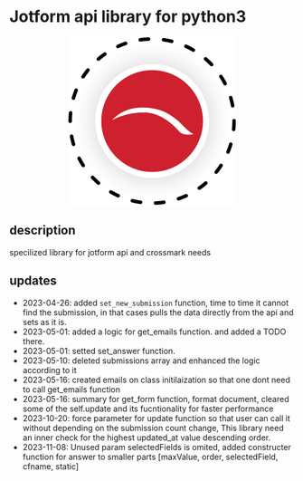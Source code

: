 # Jotform api library for python3
<div style="text-align: center;">
  <img src="https://raw.githubusercontent.com/mirkan1/crossmark-jotform-api/master/logo.png">
</div>

## description
specilized library for jotform api and crossmark needs

## updates
- 2023-04-26: added `set_new_submission` function, time to time it cannot find the submission, in that cases pulls the data directly from the api and sets as it is.
- 2023-05-01: added a logic for get_emails function. and added a TODO there.
- 2023-05-01: setted set_answer function.
- 2023-05-10: deleted submissions array and enhanced the logic according to it
- 2023-05-16: created emails on class initilaization so that one dont need to call get_emails function
- 2023-05-16: summary for get_form function, format document, cleared some of the self.update and its fucntionality for faster performance
- 2023-10-20: force parameter for update function so that user can call it without depending on the submission count change, This library need an inner check for the highest updated_at value descending order. 
- 2023-11-08: Unused param selectedFields is omited, added constructer function for answer to smaller parts [maxValue, order, selectedField, cfname, static]
